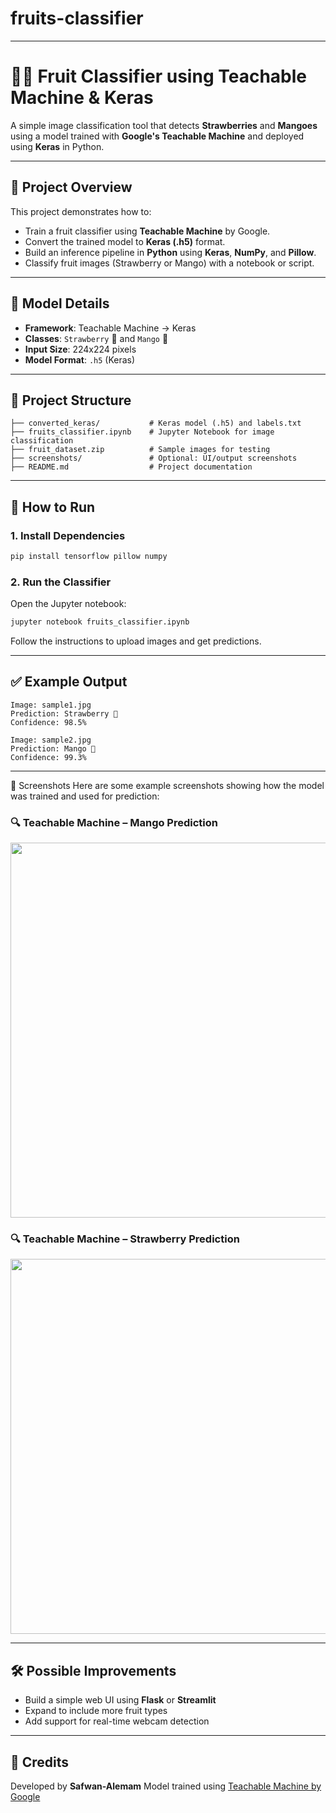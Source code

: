 # fruits-classifier
---
# 🍓🥭 Fruit Classifier using Teachable Machine & Keras

A simple image classification tool that detects **Strawberries** and **Mangoes** using a model trained with **Google's Teachable Machine** and deployed using **Keras** in Python.

---

## 📌 Project Overview

This project demonstrates how to:

* Train a fruit classifier using **Teachable Machine** by Google.
* Convert the trained model to **Keras (.h5)** format.
* Build an inference pipeline in **Python** using **Keras**, **NumPy**, and **Pillow**.
* Classify fruit images (Strawberry or Mango) with a notebook or script.

---

## 🧠 Model Details

* **Framework**: Teachable Machine → Keras
* **Classes**: `Strawberry` 🍓 and `Mango` 🥭
* **Input Size**: 224x224 pixels
* **Model Format**: `.h5` (Keras)

---

## 📂 Project Structure

```
├── converted_keras/           # Keras model (.h5) and labels.txt
├── fruits_classifier.ipynb    # Jupyter Notebook for image classification
├── fruit_dataset.zip          # Sample images for testing
├── screenshots/               # Optional: UI/output screenshots
├── README.md                  # Project documentation
```

---

## 🚀 How to Run

### 1. Install Dependencies

```bash
pip install tensorflow pillow numpy
```

### 2. Run the Classifier

Open the Jupyter notebook:

```bash
jupyter notebook fruits_classifier.ipynb
```

Follow the instructions to upload images and get predictions.

---

## ✅ Example Output

```
Image: sample1.jpg
Prediction: Strawberry 🍓
Confidence: 98.5%

Image: sample2.jpg
Prediction: Mango 🥭
Confidence: 99.3%
```

---

📸 Screenshots
Here are some example screenshots showing how the model was trained and used for prediction:

### 🔍 Teachable Machine – Mango Prediction
<img src="screenshoots/teachable_machine_prediction_mango.png" width="600"/>

### 🔍 Teachable Machine – Strawberry Prediction
<img src="screenshoots/teachable_machine_prediction_strawberry.png" width="600"/>


---

## 🛠 Possible Improvements

* Build a simple web UI using **Flask** or **Streamlit**
* Expand to include more fruit types
* Add support for real-time webcam detection

---

## 🤝 Credits

Developed by **Safwan-Alemam**
Model trained using [Teachable Machine by Google](https://teachablemachine.withgoogle.com/)
